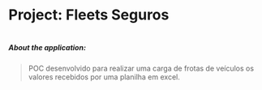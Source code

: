 # Project: Fleets Seguros

#

#

##### About the application:

> POC desenvolvido para realizar uma carga de frotas de veículos
> os valores recebidos por uma planilha em excel.
